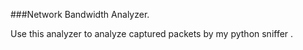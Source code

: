 ###Network Bandwidth Analyzer.

Use this analyzer to analyze captured packets by my python sniffer .
